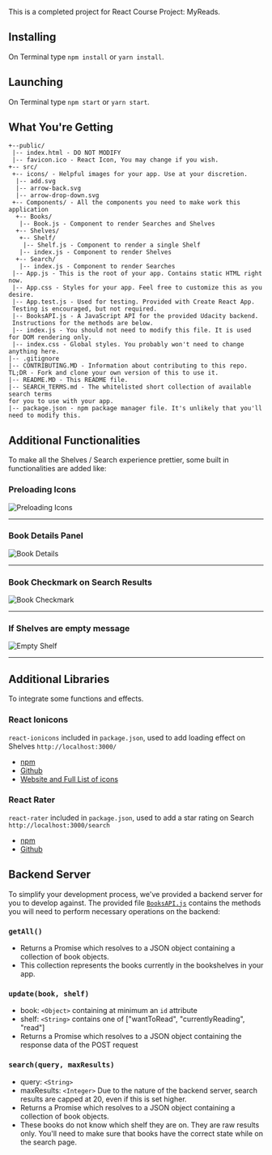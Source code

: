 This is a completed project for React Course Project: MyReads.

## Installing
On Terminal type `npm install` or `yarn install`.

## Launching
On Terminal type `npm start` or `yarn start`.

## What You're Getting
```
+--public/    
 |-- index.html - DO NOT MODIFY
 |-- favicon.ico - React Icon, You may change if you wish.
+-- src/
 +-- icons/ - Helpful images for your app. Use at your discretion.
  |-- add.svg
  |-- arrow-back.svg
  |-- arrow-drop-down.svg
 +-- Components/ - All the components you need to make work this application
  +-- Books/
   |-- Book.js - Component to render Searches and Shelves
  +-- Shelves/
   +-- Shelf/
    |-- Shelf.js - Component to render a single Shelf
   |-- index.js - Component to render Shelves
  +-- Search/
   |-- index.js - Component to render Searches
 |-- App.js - This is the root of your app. Contains static HTML right now.
 |-- App.css - Styles for your app. Feel free to customize this as you desire.
 |-- App.test.js - Used for testing. Provided with Create React App.
 Testing is encouraged, but not required.
 |-- BooksAPI.js - A JavaScript API for the provided Udacity backend.
 Instructions for the methods are below.
 |-- index.js - You should not need to modify this file. It is used for DOM rendering only.
 |-- index.css - Global styles. You probably won't need to change anything here.
|-- .gitignore
|-- CONTRIBUTING.MD - Information about contributing to this repo.
TL;DR - Fork and clone your own version of this to use it.
|-- README.MD - This README file.
|-- SEARCH_TERMS.md - The whitelisted short collection of available search terms
for you to use with your app.
|-- package.json - npm package manager file. It's unlikely that you'll need to modify this.
```

## Additional Functionalities

To make all the Shelves / Search experience prettier, some built in functionalities are added like:

### Preloading Icons
![Preloading Icons](https://github.com/s1m0n3ak1/my-reads-udacity/blob/master/gifs/loading_shelves.gif "Preload Icons Demo")

---

### Book Details Panel
![Book Details](https://github.com/s1m0n3ak1/my-reads-udacity/blob/master/gifs/detail_panel.gif "Book Details Demo")

---

### Book Checkmark on Search Results
![Book Checkmark](https://github.com/s1m0n3ak1/my-reads-udacity/blob/master/gifs/onsearch_checkmark.gif "Book Details Demo")

---

### If Shelves are empty message
![Empty Shelf](https://github.com/s1m0n3ak1/my-reads-udacity/blob/master/gifs/shlef_placeholder.gif "Empty Shelf Demo")

---

## Additional Libraries

To integrate some functions and effects.

### React Ionicons
`react-ionicons` included in `package.json`, used to add loading effect on Shelves `http://localhost:3000/`
* [npm](https://www.npmjs.com/package/react-ionicons "Ionicons npm")
* [Github](https://github.com/zamarrowski/react-ionicons "Ionicons Github")
* [Website and Full List of icons](https://zamarrowski.github.io/react-ionicons/ "Ionicons Specs")

### React Rater
`react-rater` included in `package.json`, used to add a star rating on Search `http://localhost:3000/search`
* [npm](https://www.npmjs.com/package/react-rater "react-rater npm")
* [Github](https://github.com/NdYAG/react-rater "react-rater Github")

## Backend Server

To simplify your development process, we've provided a backend server for you to develop against. The provided file [`BooksAPI.js`](src/BooksAPI.js) contains the methods you will need to perform necessary operations on the backend:

### `getAll()`
* Returns a Promise which resolves to a JSON object containing a collection of book objects.
* This collection represents the books currently in the bookshelves in your app.

### `update(book, shelf)`
* book: `<Object>` containing at minimum an `id` attribute
* shelf: `<String>` contains one of ["wantToRead", "currentlyReading", "read"]  
* Returns a Promise which resolves to a JSON object containing the response data of the POST request

### `search(query, maxResults)`
* query: `<String>`
* maxResults: `<Integer>` Due to the nature of the backend server, search results are capped at 20, even if this is set higher.
* Returns a Promise which resolves to a JSON object containing a collection of book objects.
* These books do not know which shelf they are on. They are raw results only. You'll need to make sure that books have the correct state while on the search page.
